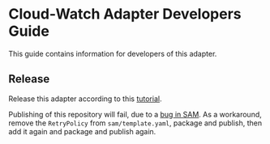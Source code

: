 # Cloud-Watch Adapter Developers Guide

This guide contains information for developers of this adapter.

## Release

Release this adapter according to this [tutorial](https://docs.aws.amazon.com/serverless-application-model/latest/developerguide/serverless-sam-template-publishing-applications.html).

Publishing of this repository will fail, due to a [bug in SAM](https://github.com/aws/serverless-application-model/issues/1931). As a workaround, remove the `RetryPolicy` from `sam/template.yaml`, package and publish, then add it again and package and publish again.